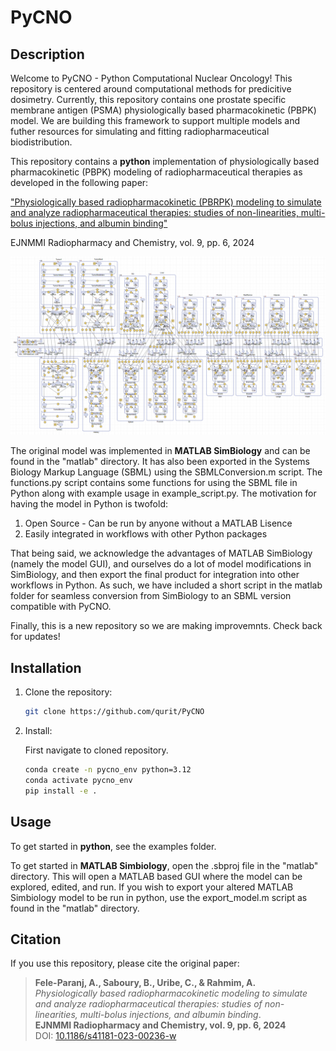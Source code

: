 # PyCNO

## Description

Welcome to PyCNO - Python Computational Nuclear Oncology! This repository is centered around computational methods for predicitive dosimetry. Currently, this repository contains one prostate specific membrane antigen (PSMA) physiologically based pharmacokinetic (PBPK) model. We are building this framework to support multiple models and futher resources for simulating and fitting radiopharmaceutical biodistribution.

This repository contains a **python** implementation of physiologically based pharmacokinetic (PBPK) modeling of radiopharmaceutical therapies as developed in the following paper:

["Physiologically based radiopharmacokinetic (PBRPK) modeling to simulate and analyze radiopharmaceutical therapies: studies of non-linearities, multi-bolus injections, and albumin binding"
](https://link.springer.com/article/10.1186/s41181-023-00236-w)

EJNMMI Radiopharmacy and Chemistry, vol. 9, pp. 6, 2024

![SimBiology Implementation](/PBPK_model.png)

The original model was implemented in **MATLAB SimBiology** and can be found in the "matlab" directory. It has also been exported in the Systems Biology Markup Language (SBML) using the SBMLConversion.m script. The functions.py script contains some functions for using the SBML file in Python along with example usage in example_script.py. The motivation for having the model in Python is twofold:

1. Open Source - Can be run by anyone without a MATLAB Lisence
2. Easily integrated in workflows with other Python packages

That being said, we acknowledge the advantages of MATLAB SimBiology (namely the model GUI), and ourselves do a lot of model modifications in SimBiology, and then export the final product for integration into other workflows in Python. As such, we have included a short script in the matlab folder for seamless conversion from SimBiology to an SBML version compatible with PyCNO.

Finally, this is a new repository so we are making improvemnts. Check back for updates!

## Installation

1. Clone the repository:
   ```sh
   git clone https://github.com/qurit/PyCNO
   ```
2. Install:
   
   First navigate to cloned repository.
   ```sh
   conda create -n pycno_env python=3.12
   conda activate pycno_env
   pip install -e .
   ```

## Usage

To get started in **python**, see the examples folder.

To get started in **MATLAB Simbiology**, open the .sbproj file in the "matlab" directory. This will open a MATLAB based GUI where the model can be explored, edited, and run. If you wish to export your altered MATLAB Simbiology model to be run in python, use the export_model.m script as found in the "matlab" directory.

## **Citation**

If you use this repository, please cite the original paper:

> **Fele-Paranj, A., Saboury, B., Uribe, C., & Rahmim, A.**  
> *Physiologically based radiopharmacokinetic modeling to simulate and analyze radiopharmaceutical therapies: studies of non-linearities, multi-bolus injections, and albumin binding*.  
> **EJNMMI Radiopharmacy and Chemistry, vol. 9, pp. 6, 2024**  
> DOI: [10.1186/s41181-023-00236-w](https://doi.org/10.1186/s41181-023-00236-w) 
